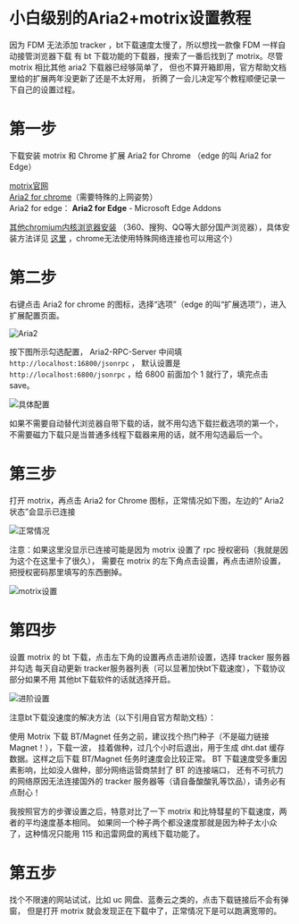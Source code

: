 # 小白级别的Aria2+motrix设置教程

因为 FDM 无法添加 tracker ，bt下载速度太慢了，所以想找一款像 FDM 一样自动接管浏览器下载
有 bt 下载功能的下载器，搜索了一番后找到了 motrix。尽管 motrix 相比其他 aria2 下载器已经够简单了，
但也不算开箱即用，官方帮助文档里给的扩展两年没更新了还是不太好用，
折腾了一会儿决定写个教程顺便记录一下自己的设置过程。



# 第一步

下载安装 motrix 和 Chrome 扩展 Aria2 for Chrome （edge 的叫 Aria2 for Edge）

[motrix官网](https://motrix.app/)  
[Aria2 for chrome](https://chrome.google.com/webstore/detail/mpkodccbngfoacfalldjimigbofkhgjn)（需要特殊的上网姿势）    
Aria2 for edge： **Aria2 for Edge** - Microsoft Edge Addons  

[其他chromium内核浏览器安装](https://chrome.zzzmh.cn/info?token=mpkodccbngfoacfalldjimigbofkhgjn)
（360、搜狗、QQ等大部分国产浏览器），具体安装方法详见 [这里](https://chrome.zzzmh.cn/help?token=setup) ，chrome无法使用特殊网络连接也可以用这个）  


# 第二步

右键点击 Aria2 for chrome 的图标，选择“选项”（edge 的叫“扩展选项”），进入扩展配置页面。

![Aria2](https://gxmnzl.cn//img/MacMotrix1.png)

按下图所示勾选配置， Aria2-RPC-Server 中间填 `http://localhost:16800/jsonrpc` ，
默认设置是 `http://localhost:6800/jsonrpc` ，给 6800 前面加个 1 就行了，填完点击 save。

![具体配置](https://gxmnzl.cn//img/MacMotrix2.png)


如果不需要自动替代浏览器自带下载的话，就不用勾选下载拦截选项的第一个，
不需要磁力下载只是当普通多线程下载器来用的话，就不用勾选最后一个。

# 第三步

打开 motrix，再点击 Aria2 for Chrome 图标，正常情况如下图，左边的“ Aria2 状态”会显示已连接

![正常情况](https://gxmnzl.cn//img/MacMotrix3.png)

注意：如果这里没显示已连接可能是因为 motrix 设置了 rpc 授权密码（我就是因为这个在这里卡了很久），
需要在 motrix 的左下角点击设置，再点击进阶设置，把授权密码那里填写的东西删掉。

![motrix设置](https://gxmnzl.cn//img/MacMotrix4.png)

# 第四步

设置 motrix 的 bt 下载，点击左下角的设置再点击进阶设置，选择 tracker 服务器并勾选
每天自动更新 tracker服务器列表（可以显著加快bt下载速度），下载协议部分如果不用
其他bt下载软件的话就选择开启。

![进阶设置](https://gxmnzl.cn//img/MacMotrix5.png)

注意bt下载没速度的解决方法（以下引用自官方帮助文档）： 

使用 Motrix 下载 BT/Magnet 任务之前，建议找个热门种子（不是磁力链接Magnet！），下载一波，
挂着做种，过几个小时后退出，用于生成 dht.dat 缓存数据。这样之后下载 BT/Magnet 任务时速度会比较正常。
BT 下载速度受多重因素影响，比如没人做种，部分网络运营商禁封了 BT 的连接端口，
还有不可抗力的网络原因无法连接国外的 tracker 服务器等（请自备酸酸乳等饮品），请务必有点耐心！

我按照官方的步骤设置之后，特意对比了一下 motrix 和比特彗星的下载速度，两者的平均速度基本相同。
如果同一个种子两个都没速度那就是因为种子太小众了，这种情况只能用 115 和迅雷网盘的离线下载功能了。


# 第五步

找个不限速的网站试试，比如 uc 网盘、蓝奏云之类的，点击下载链接后不会有弹窗，
但是打开 motrix 就会发现正在下载中了，正常情况下是可以跑满宽带的。